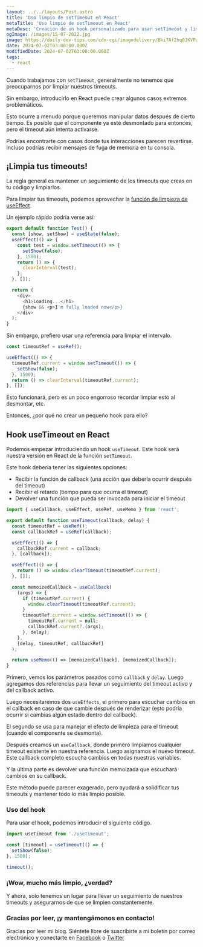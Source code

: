 ```yaml
---
layout: ../../layouts/Post.astro
title: 'Uso limpio de setTimeout en React'
metaTitle: 'Uso limpio de setTimeout en React'
metaDesc: 'Creación de un hook personalizado para usar setTimeout y limpiarlo automáticamente'
ogImage: /images/15-07-2022.jpg
image: https://daily-dev-tips.com/cdn-cgi/imagedelivery/Bki7Af2hq0JKVFw1XYYMQg/33fec8a3-b245-4ab3-8741-5b8ea31f1900
date: 2024-07-02T03:00:00.000Z
modifiedDate: 2024-07-02T03:00:00.000Z
tags:
  - react
---
```


Cuando trabajamos con `setTimeout`, generalmente no tenemos que preocuparnos por limpiar nuestros timeouts.

Sin embargo, introducirlo en React puede crear algunos casos extremos problemáticos.

Esto ocurre a menudo porque queremos manipular datos después de cierto tiempo.
Es posible que el componente ya esté desmontado para entonces, pero el timeout aún intenta activarse.

Podrías encontrarte con casos donde tus interacciones parecen revertirse.
Incluso podrías recibir mensajes de fuga de memoria en tu consola.

## ¡Limpia tus timeouts!

La regla general es mantener un seguimiento de los timeouts que creas en tu código y limpiarlos.

Para limpiar tus timeouts, podemos aprovechar la [función de limpieza de useEffect](https://daily-dev-tips.com/posts/react-useeffect-cleanup/).

Un ejemplo rápido podría verse así:

```js
export default function Test() {
  const [show, setShow] = useState(false);
  useEffect(() => {
    const test = window.setTimeout(() => {
      setShow(false);
    }, 1500);
    return () => {
      clearInterval(test);
    };
  }, []);

  return (
    <div>
      <h1>Loading...</h1>
      {show && <p>I'm fully loaded now</p>}
    </div>
  );
}
```

Sin embargo, prefiero usar una referencia para limpiar el intervalo.

```js
const timeoutRef = useRef();

useEffect(() => {
  timeoutRef.current = window.setTimeout(() => {
    setShow(false);
  }, 1500);
  return () => clearInterval(timeoutRef.current);
}, []);
```

Esto funcionará, pero es un poco engorroso recordar limpiar esto al desmontar, etc.

Entonces, ¿por qué no crear un pequeño hook para ello?

## Hook useTimeout en React

Podemos empezar introduciendo un hook `useTimeout`.
Este hook será nuestra versión en React de la función `setTimeout`.

Este hook debería tener las siguientes opciones:

- Recibir la función de callback (una acción que debería ocurrir después del timeout)
- Recibir el retardo (tiempo para que ocurra el timeout)
- Devolver una función que pueda ser invocada para iniciar el timeout

```js
import { useCallback, useEffect, useRef, useMemo } from 'react';

export default function useTimeout(callback, delay) {
  const timeoutRef = useRef();
  const callbackRef = useRef(callback);

  useEffect(() => {
    callbackRef.current = callback;
  }, [callback]);

  useEffect(() => {
    return () => window.clearTimeout(timeoutRef.current);
  }, []);

  const memoizedCallback = useCallback(
    (args) => {
      if (timeoutRef.current) {
        window.clearTimeout(timeoutRef.current);
      }
      timeoutRef.current = window.setTimeout(() => {
        timeoutRef.current = null;
        callbackRef.current?.(args);
      }, delay);
    },
    [delay, timeoutRef, callbackRef]
  );

  return useMemo(() => [memoizedCallback], [memoizedCallback]);
}
```

Primero, vemos los parámetros pasados como `callback` y `delay`.
Luego agregamos dos referencias para llevar un seguimiento del timeout activo y del callback activo.

Luego necesitaremos dos `useEffects`, el primero para escuchar cambios en el callback en caso de que cambie después de renderizar (esto podría ocurrir si cambias algún estado dentro del callback).

El segundo se usa para manejar el efecto de limpieza para el timeout (cuando el componente se desmonta).

Después creamos un `useCallback`, donde primero limpiamos cualquier timeout existente en nuestra referencia.
Luego asignamos el nuevo timeout. Este callback completo escucha cambios en todas nuestras variables.

Y la última parte es devolver una función memoizada que escuchará cambios en su callback.

Este método puede parecer exagerado, pero ayudará a solidificar tus timeouts y mantener todo lo más limpio posible.

### Uso del hook

Para usar el hook, podemos introducir el siguiente código.

```js
import useTimeout from './useTimeout';

const [timeout] = useTimeout(() => {
  setShow(false);
}, 1500);

timeout();
```

### ¡Wow, mucho más limpio, ¿verdad?
Y ahora, solo tenemos un lugar para llevar un seguimiento de nuestros timeouts y asegurarnos de que se limpien constantemente.

### Gracias por leer, ¡y mantengámonos en contacto!

Gracias por leer mi blog. Siéntete libre de suscribirte a mi boletín por correo electrónico y conectarte en [Facebook](https://www.facebook.com/DailyDevTipsBlog) o [Twitter](https://twitter.com/DailyDevTips1)
